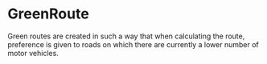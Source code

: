 # GreenRoute
Green routes are created in such a way that when calculating the route, preference is given to roads on which there are currently a lower number of motor vehicles.
